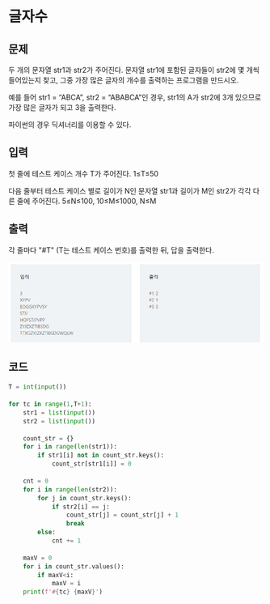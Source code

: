 # 글자수

## 문제

두 개의 문자열 str1과 str2가 주어진다. 문자열 str1에 포함된 글자들이 str2에 몇 개씩 들어있는지 찾고, 그중 가장 많은 글자의 개수를 출력하는 프로그램을 만드시오.

예를 들어 str1 = “ABCA”, str2 = “ABABCA”인 경우, str1의 A가 str2에 3개 있으므로 가장 많은 글자가 되고 3을 출력한다.

파이썬의 경우 딕셔너리를 이용할 수 있다.

## 입력

첫 줄에 테스트 케이스 개수 T가 주어진다. 1≤T≤50

다음 줄부터 테스트 케이스 별로 길이가 N인 문자열 str1과 길이가 M인 str2가 각각 다른 줄에 주어진다. 5≤N≤100, 10≤M≤1000, N≤M

## 출력

각 줄마다 "#T" (T는 테스트 케이스 번호)를 출력한 뒤, 답을 출력한다.

![](13756_글자수.assets/SmartSelectImage_2022-02-17-09-10-49.png)

## 코드

```python
T = int(input())

for tc in range(1,T+1):
    str1 = list(input())
    str2 = list(input())

    count_str = {}
    for i in range(len(str1)):
        if str1[i] not in count_str.keys():
            count_str[str1[i]] = 0

    cnt = 0
    for i in range(len(str2)):
        for j in count_str.keys():
            if str2[i] == j:
                count_str[j] = count_str[j] + 1
                break
        else:
            cnt += 1

    maxV = 0
    for i in count_str.values():
        if maxV<i:
            maxV = i
    print(f'#{tc} {maxV}')
```


